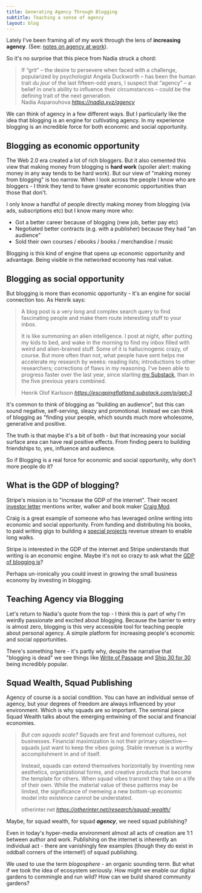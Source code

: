 ```yaml
---
title: Generating Agency Through Blogging
subtitle: Teaching a sense of agency
layout: blog
---
```


Lately I've been framing all of my work through the lens of **increasing agency**. (See: [notes on agency at work](https://tomcritchlow.com/2022/07/05/agency/)).

So it's no surprise that this piece from Nadia struck a chord:

<blockquote class="quoteback" darkmode="" data-title="Cultivating%20agency" data-author="Nadia Asparouhova" cite="https://nadia.xyz/agency">
If “grit” – the desire to persevere when faced with a challenge, popularized by psychologist Angela Duckworth – has been the human trait <em>du jour</em> of the last fifteen-odd years, I suspect that “agency” – a belief in one’s ability to influence their circumstances – could be the defining trait of the next generation.
<footer>Nadia Asparouhova <cite><a href="https://nadia.xyz/agency">https://nadia.xyz/agency</a></cite></footer>
</blockquote>
<script note="" src="https://cdn.jsdelivr.net/gh/Blogger-Peer-Review/quotebacks@1/quoteback.js"></script>

We can think of agency in a few different ways. But I particularly like the idea that blogging is an engine for cultivating agency. In my experience blogging is an incredible force for both economic and social opportunity.

## Blogging as economic opportunity

The Web 2.0 era created a lot of rich bloggers. But it also cemented this view that making money from blogging is **hard work** (spoiler alert: making money in any way tends to be hard work). But our view of "making money from blogging" is too narrow. When I look across the people I know who are bloggers - I think they tend to have greater economic opportunities than those that don't.

I only know a handful of people directly making money from blogging (via ads, subscriptions etc) but I know many more who:

* Got a better career because of blogging (new job, better pay etc)
* Negotiated better contracts (e.g. with a publisher) because they had "an audience"
* Sold their own courses / ebooks / books / merchandise / music 

Blogging is this kind of engine that opens up economic opportunity and advantage. Being visible in the networked economy has real value.

## Blogging as social opportunity

But blogging is more than economic opportunity - it's an engine for social connection too. As Henrik says:

<blockquote class="quoteback" darkmode="" data-title="Using%20GPT-3%20to%20augment%20human%20intelligence" data-author="Henrik Olof Karlsson" cite="https://escapingflatland.substack.com/p/gpt-3">
<p>A blog post is a very long and complex search query to find fascinating people and make them route interesting stuff to your inbox.</p><p>It is like summoning an alien intelligence. I post at night, after putting my kids to bed, and wake in the morning to find my inbox filled with weird and alien-brained stuff. Some of it is hallucinogenic crazy, of course. But more often than not, what people have sent helps me accelerate my research by weeks: reading lists; introductions to other researchers; corrections of flaws in my reasoning. I’ve been able to progress faster over the last year, since starting <a href="https://escapingflatland.substack.com/" rel="noopener" target="_blank">my Substack</a>, than in the five previous years combined.</p>
<footer>Henrik Olof Karlsson <cite><a href="https://escapingflatland.substack.com/p/gpt-3">https://escapingflatland.substack.com/p/gpt-3</a></cite></footer>
</blockquote>
<script note="" src="https://cdn.jsdelivr.net/gh/Blogger-Peer-Review/quotebacks@1/quoteback.js"></script>

It's common to think of blogging as "building an audience", but this can sound negative, self-serving, sleazy and promotional. Instead we can think of blogging as "finding your people, which sounds much more wholesome, generative and positive.

The truth is that maybe it's a bit of both - but that increasing your social surface area can have real positive effects. From finding peers to building friendships to, yes, influence and audience.

So if Blogging is a real force for economic and social opportunity, why don't more people do it?

## What is the GDP of blogging?

Stripe's mission is to "increase the GDP of the internet". Their recent [investor letter](https://stripe.com/files/stripe-2021-update.pdf) mentions writer, walker and book maker [Craig Mod](https://craigmod.com/).

Craig is a great example of someone who has leveraged online writing into economic and social opportunity. From funding and distributing his books, to paid writing gigs to building a [special projects](https://craigmod.com/membership/) revenue stream to enable long walks.

Stripe is interested in the GDP of the internet and Stripe understands that writing is an economic engine. Maybe it's not so crazy to ask what the [GDP of blogging is](https://twitter.com/tomcritchlow/status/1512458520188313610)?

Perhaps un-ironically you could invest in growing the small business economy by investing in blogging.

## Teaching Agency via Blogging

Let's return to Nadia's quote from the top - I think this is part of why I'm weirdly passionate and excited about blogging. Because the barrier to entry is almost zero, blogging is this very accessible tool for teaching people about personal agency. A simple platform for increasing people's economic and social opportunities.

There's something here - it's partly why, despite the narrative that "blogging is dead" we see things like [Write of Passage](https://writeofpassage.school/) and [Ship 30 for 30](https://www.ship30for30.com/) being incredibly popular.

## Squad Wealth, Squad Publishing

Agency of course is a social condition. You can have an individual sense of agency, but your degrees of freedom are always influenced by your environment. Which is why squads are so important. The seminal piece Squad Wealth talks about the emerging entwining of the social and financial economies.

<blockquote class="quoteback" darkmode="" data-title="Squad%20Wealth" data-author="otherinter.net" cite="https://otherinter.net/research/squad-wealth/">
<p><em>But can squads scale?</em> Squads are first and foremost cultures, not businesses. Financial maximization is not their primary objective—squads just want to keep the vibes going. Stable revenue is a worthy accomplishment in and of itself.</p>
<p>Instead, squads can extend themselves horizontally by inventing new aesthetics, organizational forms, and creative products that become the template for others. When squad vibes transmit they take on a life of their own. While the material value of these patterns may be limited, the significance of memeing a new bottom-up economic model into existence cannot be understated.</p>
<footer>otherinter.net <cite><a href="https://otherinter.net/research/squad-wealth/">https://otherinter.net/research/squad-wealth/</a></cite></footer>
</blockquote>
<script note="" src="https://cdn.jsdelivr.net/gh/Blogger-Peer-Review/quotebacks@1/quoteback.js"></script>

Maybe, for squad wealth, for squad ***agency***, we need squad publishing?

Even in today's hyper-media environment almost all acts of creation are 1:1 between author and work. Publishing on the internet is inherently an individual act - there are vanishingly few examples (though they do exist in oddball corners of the internet!) of squad publishing.

We used to use the term *blogosphere* - an organic sounding term. But what if we took the idea of ecosystem seriously. How might we enable our digital gardens to commingle and run wild? How can we build shared community gardens?